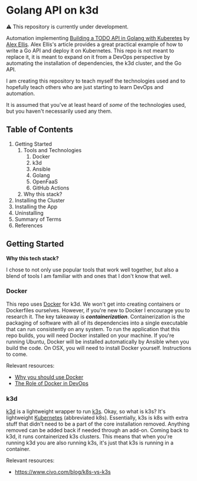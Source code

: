 # Golang API on k3d

⚠️ This repository is currently under development.

Automation implementing [Building a TODO API in Golang with Kuberetes](https://levelup.gitconnected.com/building-a-todo-api-in-golang-with-kubernetes-1ec593f85029) by [Alex Ellis](https://alexellisuk.medium.com/). Alex Ellis's article provides a great practical example of how to write a Go API and deploy it on Kubernetes. This repo is not meant to replace it, it is meant to expand on it from a DevOps perspective by automating the installation of dependencies, the k3d cluster, and the Go API.

I am creating this repository to teach myself the technologies used and to hopefully teach others who are just starting to learn DevOps and automation.

It is assumed that you've at least heard of *some* of the technologies used, but you haven't necessarily used any them.

## Table of Contents
 1. Getting Started
     1. Tools and Technologies
         1. Docker
         2. k3d
         3. Ansible
         4. Golang
         5. OpenFaaS
         6. GitHub Actions
     2. Why this stack?
 1. Installing the Cluster
 2. Installing the App
 3. Uninstalling
 4. Summary of Terms
 5. References

## Getting Started

**Why this tech stack?**

I chose to not only use popular tools that work well together, but also a blend of tools I am familiar with and ones that I don't know that well.

### Docker

This repo uses [Docker](https://www.docker.com/) for k3d. We won't get into creating containers or Dockerfiles ourselves. However, if you're new to Docker I encourage you to research it. The key takeaway is ***containerization***. Containerization is the packaging of software with all of its dependencies into a single executable that can run consistently on any system. To run the application that this repo builds, you will need Docker installed on your machine. If you're running Ubuntu, Docker will be installed automatically by Ansible when you build the code. On OSX, you will need to install Docker yourself. Instructions to come.

Relevant resources:
- [Why you should use Docker](https://www.geeksforgeeks.org/why-should-you-use-docker-7-major-reasons/)
- [The Role of Docker in DevOps](https://dev.to/kodekloud/the-role-of-docker-in-devops-1con#:~:text=Docker%2C%20when%20used%20with%20DevOps,and%20built%2Din%20service%20concepts.)

### k3d

[k3d](https://k3d.io) is a lightweight wrapper to run [k3s](https://k3s.io/). Okay, so what is k3s? It's lightweight [Kubernetes](https://kubernetes.io/) (abbreviated k8s). Essentially, k3s is k8s with extra stuff that didn't need to be a part of the core installation removed. Anything removed can be added back if needed through an add-on. Coming back to k3d, it runs containerized k3s clusters. This means that when you're running k3d you are also running k3s, it's just that k3s is running in a container.

Relevant resources:
- https://www.civo.com/blog/k8s-vs-k3s
